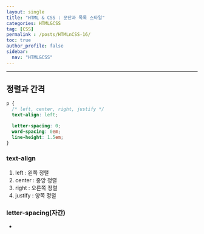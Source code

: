 ```yaml
---
layout: single
title: "HTML & CSS : 문단과 목록 스타일"
categories: HTML&CSS
tag: [CSS]
permalink : /posts/HTMLnCSS-16/
toc: true
author_profile: false
sidebar:
  nav: "HTML&CSS"
---
```


<hr>

## 정렬과 간격

```css
p {
  /* left, center, right, justify */
  text-align: left;

  letter-spacing: 0;
  word-spacing: 0em;
  line-height: 1.5em;
}
```

### text-align

1. left : 왼쪽 정렬
2. center : 중앙 정렬
3. right : 오른쪽 정렬
4. justify : 양쪽 정렬

### letter-spacing(자간)

- 